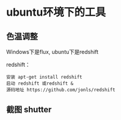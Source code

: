 # ubuntu环境下的工具
    
## 色温调整
Windows下是flux, ubuntu下是redshift

redshift：

    安装 apt-get install redshift
    启动 redshift 或redshift &
    源码地址 https://github.com/jonls/redshift
    
  
  
## 截图 shutter

